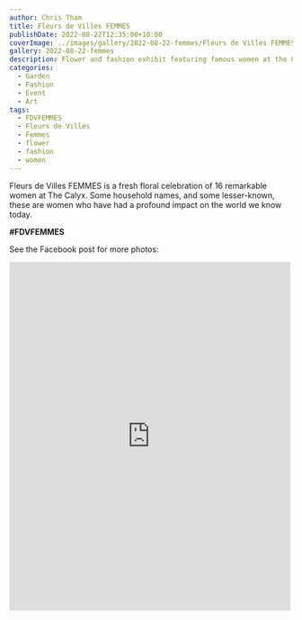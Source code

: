 ```yaml
---
author: Chris Tham
title: Fleurs de Villes FEMMES
publishDate: 2022-08-22T12:35:00+10:00
coverImage: ../images/gallery/2022-08-22-femmes/Fleurs de Villes FEMMES (3).jpeg
gallery: 2022-08-22-femmes
description: Flower and fashion exhibit featuring famous women at the Calyx
categories:
  - Garden
  - Fashion
  - Event
  - Art
tags:
  - FDVFEMMES
  - Fleurs de Villes
  - Femmes
  - flower
  - fashion
  - women
---
```


Fleurs de Villes FEMMES is a fresh floral celebration of 16 remarkable women at The Calyx. Some household names, and some lesser-known, these are women who have had a profound impact on the world we know today.

**#FDVFEMMES**

See the Facebook post for more photos:

<iframe src="https://www.facebook.com/plugins/post.php?href=https%3A%2F%2Fwww.facebook.com%2Fchris1.tham%2Fposts%2Fpfbid02rHhXUhiweKYrCzrpa2XaANsB1yqGt2Baq1GhRJ1JkBCHevRM9DmxdXgmoE6tf21sl&show_text=true&width=500" width="500" height="620" style="border:none;overflow:hidden" scrolling="no" frameborder="0" allowfullscreen="true" allow="autoplay; clipboard-write; encrypted-media; picture-in-picture; web-share"></iframe>
